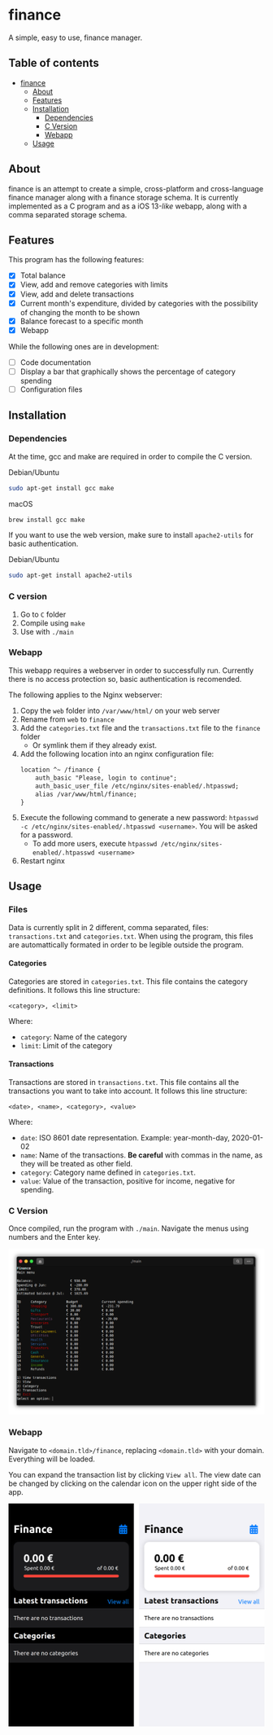 # finance

A simple, easy to use, finance manager.

## Table of contents

- [finance](#bash-launcher)
  - [About](#about)
  - [Features](#features)
  - [Installation](#installation)
    - [Dependencies](#dependencies)
    - [C Version](#c-version)
    - [Webapp](#webapp)
  - [Usage](#usage)

## About

finance is an attempt to create a simple, cross-platform and cross-language finance manager along with a finance storage schema. It is currently implemented as a C program and as a iOS 13-*like* webapp, along with a comma separated storage schema.

## Features

This program has the following features:

- [X] Total balance
- [X] View, add and remove categories with limits
- [X] View, add and delete transactions
- [X] Current month's expenditure, divided by categories with the possibility of changing the month to be shown
- [X] Balance forecast to a specific month
- [X] Webapp

While the following ones are in development:

- [ ] Code documentation
- [ ] Display a bar that graphically shows the percentage of category spending
- [ ] Configuration files

## Installation

### Dependencies

At the time, gcc and make are required in order to compile the C version.

Debian/Ubuntu

```bash
sudo apt-get install gcc make
```

macOS

```bash
brew install gcc make
```

If you want to use the web version, make sure to install `apache2-utils` for basic authentication.

Debian/Ubuntu

```bash
sudo apt-get install apache2-utils
```

### C version

1. Go to `C` folder
2. Compile using `make`
3. Use with `./main`

### Webapp

This webapp requires a webserver in order to successfully run. Currently there is no access protection so, basic authentication is recomended.

The following applies to the Nginx webserver:

1. Copy the `web` folder into `/var/www/html/` on your web server
2. Rename from `web` to `finance`
3. Add the `categories.txt` file and the `transactions.txt` file to the `finance` folder
    - Or symlink them if they already exist.
4. Add the following location into an nginx configuration file:
    ```nginx
    location ^~ /finance {
        auth_basic "Please, login to continue";
        auth_basic_user_file /etc/nginx/sites-enabled/.htpasswd;
        alias /var/www/html/finance;
    }
    ```
5. Execute the following command to generate a new password: `htpasswd -c /etc/nginx/sites-enabled/.htpasswd <username>`. You will be asked for a password.
    - To add more users, execute `htpasswd /etc/nginx/sites-enabled/.htpasswd <username>`
6. Restart nginx

## Usage

### Files

Data is currently split in 2 different, comma separated, files: `transactions.txt` and `categories.txt`. When using the program, this files are automattically formated in order to be legible outside the program.

#### Categories

Categories are stored in `categories.txt`. This file contains the category definitions. It follows this line structure: 

```
<category>, <limit>
```

Where:
- `category`: Name of the category
- `limit`: Limit of the category

#### Transactions

Transactions are stored in `transactions.txt`. This file contains all the transactions you want to take into account. It follows this line structure:

```
<date>, <name>, <category>, <value>
```

Where:
- `date`: ISO 8601 date representation. Example: year-month-day, 2020-01-02
- `name`: Name of the transactions. **Be careful** with commas in the name, as they will be treated as other field.
- `category`: Category name defined in `categories.txt`.
- `value`: Value of the transaction, positive for income, negative for spending.

### C Version

Once compiled, run the program with `./main`. Navigate the menus using numbers and the Enter key.

![C version screenshot](screenshot_c.png)

### Webapp

Navigate to `<domain.tld>/finance`, replacing `<domain.tld>` with your domain. Everything will be loaded.

You can expand the transaction list by clicking `View all`. The view date can be changed by clicking on the calendar icon on the upper right side of the app.

![Web app screenshot](screenshot_webapp.png)
